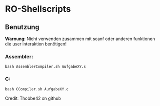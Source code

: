 # RO-Shellscripts

## Benutzung

**Warnung**: 
Nicht verwenden zusammen mit scanf oder anderen funktionen die user interaktion benötigen! 

### Assembler:

```
bash AssemblerCompiler.sh AufgabeXY.s
```
### C:
```
bash CCompiler.sh AufgabeXY.c
```

Credit: Thobbe42 on github
